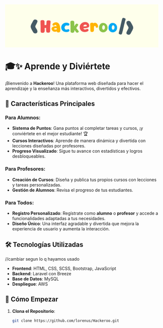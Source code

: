 ![logo](Hackeroo\public\img\Imagenes\logo-fondo.png)
# 🎓✨ Aprende y Diviértete

¡Bienvenido a **Hackeroo**!
Una plataforma web diseñada para hacer el aprendizaje y la enseñanza más interactivos, divertidos y efectivos. 

## 🌟 Características Principales

### Para Alumnos:
- **Sistema de Puntos**: Gana puntos al completar tareas y cursos, ¡y conviértete en el mejor estudiante! 🏆
- **Cursos Interactivos**: Aprende de manera dinámica y divertida con lecciones diseñadas por profesores.
- **Progreso Visualizado**: Sigue tu avance con estadísticas y logros desbloqueables.

### Para Profesores:
- **Creación de Cursos**: Diseña y publica tus propios cursos con lecciones y tareas personalizadas.
- **Gestión de Alumnos**: Revisa el progreso de tus estudiantes.

### Para Todos:
- **Registro Personalizado**: Regístrate como **alumno** o **profesor** y accede a funcionalidades adaptadas a tus necesidades.
- **Diseño Único**: Una interfaz agradable y divertida que mejora la experiencia de usuario y aumenta la interacción.

## 🛠️ Tecnologías Utilizadas
//cambiar segun lo q hayamos usado
- **Frontend**: HTML, CSS, SCSS, Bootstrap, JavaScript 
- **Backend**: Laravel con Breeze
- **Base de Datos**: MySQL
- **Despliegue**: AWS

## 🚀 Cómo Empezar

1. **Clona el Repositorio**:
   ```bash
   git clone https://github.com/lorenus/Hackeroo.git